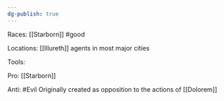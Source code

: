 ```yaml
---
dg-publish: true
---
```


Races: [[Starborn]] #good

Locations: [[Illureth]]  agents in most major cities

Tools:

Pro: [[Starborn]]

Anti: #Evil 
Originally created as opposition to the actions of [[Dolorem]]
